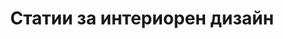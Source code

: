 ---
title: 'Статии за интериорен дизайн'
layout: 'blogposts'
isPaged: true
pagedCollection: 'posts.interiorideen.com'
pageSize: 9
---